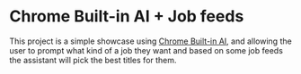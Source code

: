 # Chrome Built-in AI + Job feeds

This project is a simple showcase using [Chrome Built-in AI](https://docs.google.com/document/d/1VG8HIyz361zGduWgNG7R_R8Xkv0OOJ8b5C9QKeCjU0c/edit), and allowing the user to prompt what kind of a job they want and based on some job feeds the assistant will pick the best titles for them.
